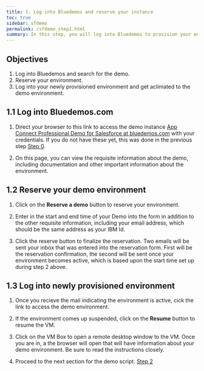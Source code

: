 ```yaml
---
title: 1. Log into Bluedemos and reserve your instance
toc: true
sidebar: sfdemo
permalink: /sfdemo_step1.html
summary: In this step, you will log into Bluedemos to provision your environment
---
```


## Objectives
1. Log into Bluedemos and search for the demo.
2. Reserve your environment.
3. Log into your newly provisioned environment and get aclimated to the demo environment.

## 1.1 Log into Bluedemos.com
1. Direct your browser to this link to access the demo instance [App Connect Professional Demo for Salesforce at bluedemos.com](http://bluedemos.com/show/22) with your credentials.  If you do not have these yet, this was done in the previous step [Step 0](sfdemo_step0.html).

4. On this page, you can view the requisite information about the demo, including documentation and other important information about the environment.

## 1.2 Reserve your demo environment

1. Click on the **Reserve a demo** button to reserve your environment.

2. Enter in the start and end time of your Demo into the form in addition to the other requisite information, including your email address, which should be the same address as your IBM Id.

3.  Click the reserve button to finalize the reservation.  Two emails will be sent your inbox that was entered into the reservation form.  First will be the reservation confirmation, the second will be sent once your environment becomes active, which is based upon the start time set up during step 2 above.


## 1.3 Log into newly provisioned environment

1. Once you recieve the mail indicating the environment is active, cick the link to access the demo environment.

2. If the environment comes up suspended, click on the **Resume** button to resume the VM.

3. Click on the VM Box to open a remote desktop window to the VM.  Once you are in, a the browser will open that will have information about your demo environment.  Be sure to read the instructions closely.

4. Proceed to the next section for the demo script.  [Step 2](sfdemo_step2.html)
